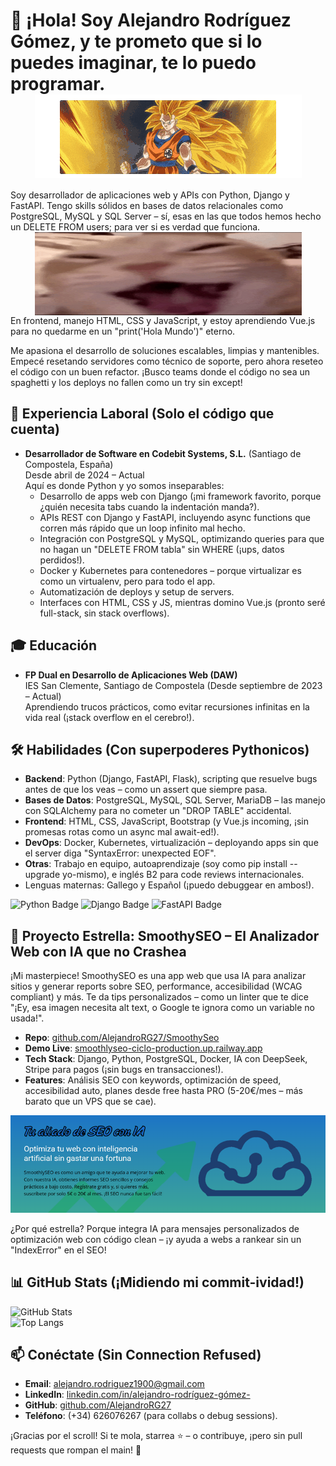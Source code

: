 # 👋 ¡Hola! Soy Alejandro Rodríguez Gómez, y te prometo que si lo puedes imaginar, te lo puedo programar. <img src="https://raw.githubusercontent.com/AlejandroRG27/AlejandroRG27/main/images/supersaiyansongoku-saiyan-super.gif" alt="dog-cool" width="427" height="133" style="display: block; margin: 0 auto;">

Soy desarrollador de aplicaciones web y APIs con Python, Django y FastAPI. Tengo skills sólidos en bases de datos relacionales como PostgreSQL, MySQL y SQL Server – sí, esas en las que todos hemos hecho un DELETE FROM users; para ver si es verdad que funciona. <img src="https://github.com/AlejandroRG27/AlejandroRG27/blob/main/images/cat-orange-cat.gif" alt="car-oranfe" width="427" height="133" style="display: block; margin: 0 auto;">
En frontend, manejo HTML, CSS y JavaScript, y estoy aprendiendo Vue.js para no quedarme en un "print('Hola Mundo')" eterno.

Me apasiona el desarrollo de soluciones escalables, limpias y mantenibles. Empecé resetando servidores como técnico de soporte, pero ahora reseteo el código con un buen refactor. ¡Busco teams donde el código no sea un spaghetti y los deploys no fallen como un try sin except!

## 💼 Experiencia Laboral (Solo el código que cuenta)
- **Desarrollador de Software en Codebit Systems, S.L.** (Santiago de Compostela, España)  
  Desde abril de 2024 – Actual  
  Aquí es donde Python y yo somos inseparables:  
  - Desarrollo de apps web con Django (¡mi framework favorito, porque ¿quién necesita tabs cuando la indentación manda?).  
  - APIs REST con Django y FastAPI, incluyendo async functions que corren más rápido que un loop infinito mal hecho.  
  - Integración con PostgreSQL y MySQL, optimizando queries para que no hagan un "DELETE FROM tabla" sin WHERE (¡ups, datos perdidos!).  
  - Docker y Kubernetes para contenedores – porque virtualizar es como un virtualenv, pero para todo el app.  
  - Automatización de deploys y setup de servers.  
  - Interfaces con HTML, CSS y JS, mientras domino Vue.js (pronto seré full-stack, sin stack overflows).

## 🎓 Educación
- **FP Dual en Desarrollo de Aplicaciones Web (DAW)**  
  IES San Clemente, Santiago de Compostela (Desde septiembre de 2023 – Actual)  
  Aprendiendo trucos prácticos, como evitar recursiones infinitas en la vida real (¡stack overflow en el cerebro!).

## 🛠️ Habilidades (Con superpoderes Pythonicos)
- **Backend**: Python (Django, FastAPI, Flask), scripting que resuelve bugs antes de que los veas – como un assert que siempre pasa.  
- **Bases de Datos**: PostgreSQL, MySQL, SQL Server, MariaDB – las manejo con SQLAlchemy para no cometer un "DROP TABLE" accidental.  
- **Frontend**: HTML, CSS, JavaScript, Bootstrap (y Vue.js incoming, ¡sin promesas rotas como un async mal await-ed!).  
- **DevOps**: Docker, Kubernetes, virtualización – deployando apps sin que el server diga "SyntaxError: unexpected EOF".  
- **Otras**: Trabajo en equipo, autoaprendizaje (soy como pip install --upgrade yo-mismo), e inglés B2 para code reviews internacionales.  
- Lenguas maternas: Gallego y Español (¡puedo debuggear en ambos!).

![Python Badge](https://img.shields.io/badge/Python-3.x-blue?logo=python) ![Django Badge](https://img.shields.io/badge/Django-Framework-green?logo=django) ![FastAPI Badge](https://img.shields.io/badge/FastAPI-API-yellow?logo=fastapi) <!-- Agrega más badges de shields.io, ¡son como decorators para tu perfil! -->

## 🌟 Proyecto Estrella: SmoothySEO – El Analizador Web con IA que no Crashea
¡Mi masterpiece! SmoothySEO es una app web que usa IA para analizar sitios y generar reports sobre SEO, performance, accesibilidad (WCAG compliant) y más. Te da tips personalizados – como un linter que te dice "¡Ey, esa imagen necesita alt text, o Google te ignora como un variable no usada!".

- **Repo**: [github.com/AlejandroRG27/SmoothySeo](https://github.com/AlejandroRG27/SmoothySeo)  
- **Demo Live**: [smoothlyseo-ciclo-production.up.railway.app](https://smoothlyseo-ciclo-production.up.railway.app/)  
- **Tech Stack**: Django, Python, PostgreSQL, Docker, IA con DeepSeek, Stripe para pagos (¡sin bugs en transacciones!).  
- **Features**: Análisis SEO con keywords, optimización de speed, accesibilidad auto, planes desde free hasta PRO (5-20€/mes – más barato que un VPS que se cae).

![Screenshot de SmoothySEO](https://github.com/AlejandroRG27/AlejandroRG27/blob/main/images/smoothlyseo-screenshot.png)

¿Por qué estrella? Porque integra IA para mensajes personalizados de optimización web con código clean – ¡y ayuda a webs a rankear sin un "IndexError" en el SEO!

## 📊 GitHub Stats (¡Midiendo mi commit-ividad!)
![GitHub Stats](https://github-readme-stats.vercel.app/api?username=AlejandroRG27&show_icons=true&theme=radical)  
![Top Langs](https://github-readme-stats.vercel.app/api/top-langs/?username=AlejandroRG27&layout=compact&theme=radical)  

## 📫 Conéctate (Sin Connection Refused)
- **Email**: [alejandro.rodriguez1900@gmail.com](mailto:alejandro.rodriguez1900@gmail.com)  
- **LinkedIn**: [linkedin.com/in/alejandro-rodríguez-gómez-](https://www.linkedin.com/in/alejandro-rodríguez-gómez-)  
- **GitHub**: [github.com/AlejandroRG27](https://github.com/AlejandroRG27)  
- **Teléfono**: (+34) 626076267 (para collabs o debug sessions).

¡Gracias por el scroll! Si te mola, starrea ⭐ – o contribuye, ¡pero sin pull requests que rompan el main! 🚀

